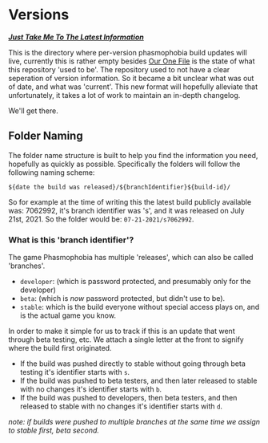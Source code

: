 # Versions #

***[Just Take Me To The Latest Information](./stale/README.md)***

This is the directory where per-version phasmophobia build updates will live,
currently this is rather empty besides [Our One File](./stale/README.md) is the state
of what this repository 'used to be'. The repository used to not have a clear
seperation of version information. So it became a bit unclear what was out of
date, and what was 'current'. This new format will hopefully alleviate that
unfortunately, it takes a lot of work to maintain an in-depth changelog.

We'll get there.

## Folder Naming ##

The folder name structure is built to help you find the information you need,
hopefully as quickly as possible. Specifically the folders will follow the
following naming scheme:

`${date the build was released}/${branchIdentifier}${build-id}/`

So for example at the time of writing this the latest build publicly available
was: 7062992, it's branch identifier was 's', and it was released on July 21st, 2021.
So the folder would be: `07-21-2021/s7062992`.

### What is this 'branch identifier'? ###

The game Phasmophobia has multiple 'releases', which can also be called 'branches'.

- `developer`: (which is password protected, and presumably only for the developer)
- `beta`: (which is _now_ password protected, but didn't use to be).
- `stable`: which is the build everyone without special access plays on, and is the actual game you know.

In order to make it simple for us to track if this is an update that went through
beta testing, etc. We attach a single letter at the front to signify where the
build first originated.

- If the build was pushed directly to stable without going through beta testing it's identifier starts with `s`.
- If the build was pushed to beta testers, and then later released to stable with no changes it's identifier starts with `b`.
- If the build was pushed to developers, then beta testers, and then released to stable with no changes it's identifier starts with `d`.

_note: if builds were pushed to multiple branches at the same time we assign to stable first, beta second._